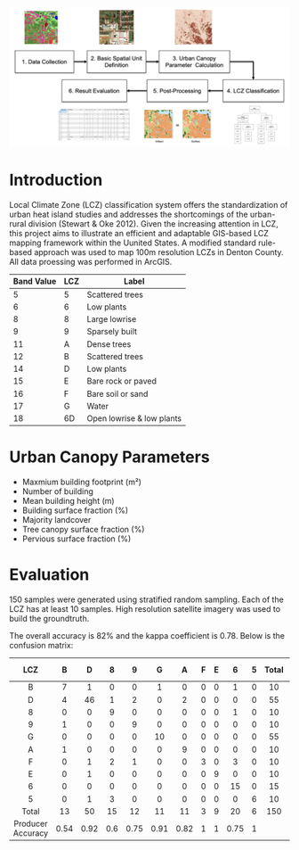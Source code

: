 <div align="center">
  <p>
        <img src="images/LCZprocess.png" width="600">
</p>
</div>

# Introduction
Local Climate Zone (LCZ) classification system offers the standardization of urban heat island studies and addresses the shortcomings of the urban-rural division (Stewart & Oke 2012). Given the increasing attention in LCZ, this project aims to illustrate an efficient and adaptable GIS-based LCZ mapping framework within the Uunited States. A modified standard rule-based approach was used to map 100m resolution LCZs in Denton County. All data proessing was performed in ArcGIS.


| Band Value | LCZ | Label |
|----------|----------|----------|
| 5 | 5 | Scattered trees |
| 6 | 6 | Low plants |
| 8 | 8 | Large lowrise |
| 9 | 9 | Sparsely built |
| 11 | A | Dense trees |
| 12 | B | Scattered trees |
| 14 | D | Low plants |
| 15 | E | Bare rock or paved |
| 16 | F | Bare soil or sand  |
| 17 | G | Water |
| 18 | 6D | Open lowrise & low plants |

# Urban Canopy Parameters
* Maxmium building footprint (m²)
* Number of building
* Mean building height (m)
* Building surface fraction (%)
* Majority landcover
* Tree canopy surface fraction (%)
* Pervious surface fraction (%)


# Evaluation
150 samples were generated using stratified random sampling. Each of the LCZ has at least 10 samples. High resolution satellite imagery was used to build the groundtruth.

The overall accuracy is 82% and the kappa coefficient is 0.78. Below is the confusion matrix:

| LCZ | B | D | 8 | 9 | G | A | F | E | 6 | 5 | Total | User Accuracy |
|:---:|:---:|:---:|:---:|:---:|:---:|:---:|:---:|:---:|:---:|:---:|:----:|:---:|
|  B  | 7 | 1 | 0 | 0 | 1 | 0 | 0 | 0 | 1 | 0 |  10   |     0.7       |
|  D  | 4 | 46| 1 | 2 | 0 | 2 | 0 | 0 | 0 | 0 |  55   |     0.84      |
|  8  | 0 | 0 | 9 | 0 | 0 | 0 | 0 | 0 | 1 | 0 |  10   |     0.9       |
|  9  | 1 | 0 | 0 | 9 | 0 | 0 | 0 | 0 | 0 | 0 |  10   |     0.9       | 
|  G  | 0 | 0 | 0 | 0 | 10| 0 | 0 | 0 | 0 | 0 |  55   |     1         |
|  A  | 1 | 0 | 0 | 0 | 0 | 9 | 0 | 0 | 0 | 0 |  10   |     0.9       |
|  F  | 0 | 1 | 2 | 1 | 0 | 0 | 3 | 0 | 3 | 0 |  10   |     0.3       | 
|  E  | 0 | 1 | 0 | 0 | 0 | 0 | 0 | 9 | 0 | 0 |  10   |     0.9       |
|  6  | 0 | 0 | 0 | 0 | 0 | 0 | 0 | 0 | 15| 0 |  15   |     1         |
|  5  | 0 | 1 | 3 | 0 | 0 | 0 | 0 | 0 | 0 | 6 |  10   |     0.6       |
|Total| 13| 50| 15| 12| 11| 11| 3 | 9 | 20| 6 |  150  |               |
|Producer Accuracy| 0.54 | 0.92 | 0.6 | 0.75 | 0.91 | 0.82 | 1 | 1 | 0.75 | 1 |     |     0.82       |
